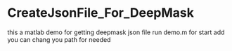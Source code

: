 # CreateJsonFile_For_DeepMask

this a matlab demo for getting deepmask json file 
run demo.m for start
add you can chang you path for needed
